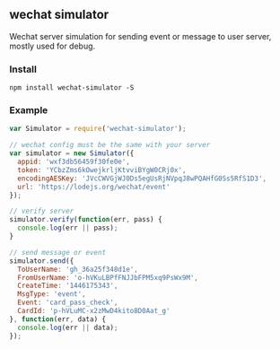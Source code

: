 ## wechat simulator
Wechat server simulation for sending event or message to user server, mostly used for debug.

### Install
`npm install wechat-simulator -S`

### Example
```js
var Simulator = require('wechat-simulator');

// wechat config must be the same with your server
var simulator = new Simulator({
  appid: 'wxf3db56459f30fe0e',
  token: 'YCbzZms6kOwejkrljKtvviBYgW0CRj0x',
  encodingAESKey: 'JVcCWVGjWJ0Ds5egUsRjNVpqJ8wPQAHfG0Ss5RfS1D3',
  url: 'https://lodejs.org/wechat/event'
});

// verify server
simulator.verify(function(err, pass) {
  console.log(err || pass);
}

// send message or event
simulator.send({
  ToUserName: 'gh_36a25f348d1e',
  FromUserName: 'o-hVKuLBPfFNJJbFPM5xq9PsWx9M',
  CreateTime: '1446175343',
  MsgType: 'event',
  Event: 'card_pass_check',
  CardId: 'p-hVLuMC-x2zMwD4kito8D0Aat_g'
}, function(err, data) {
  console.log(err || data);
});
```
